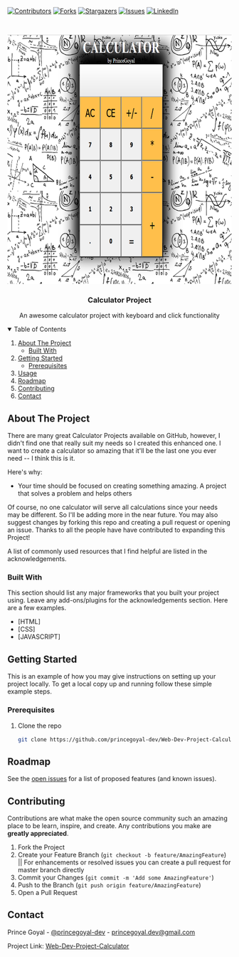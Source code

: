 <!--
*** Thanks for checking out this Project. If you have a suggestion
*** that would make this better, please fork the repo and create a pull request
*** or simply open an issue with the tag "enhancement".
*** Thanks again! Now go create something AMAZING! :D
-->



<!-- PROJECT SHIELDS -->
<!--
*** I'm using markdown "reference style" links for readability.
*** Reference links are enclosed in brackets [ ] instead of parentheses ( ).
*** See the bottom of this document for the declaration of the reference variables
*** for contributors-url, forks-url, etc. This is an optional, concise syntax you may use.
-->
[![Contributors][contributors-shield]][contributors-url]
[![Forks][forks-shield]][forks-url]
[![Stargazers][stars-shield]][stars-url]
[![Issues][issues-shield]][issues-url]
[![LinkedIn][linkedin-shield]][linkedin-url]



<!-- PROJECT LOGO -->
<br />

<p align="center">
  <a href="https://github.com/princegoyal-dev/Web-Dev-Project-Calculator">
    <img src="static/productSs.png" alt="Logo" width="640" height="560">
  </a>
  <h3 align="center">Calculator Project</h3>
  <p align="center">
    An awesome calculator project with keyboard and click functionality

  </p>
</p>



<!-- TABLE OF CONTENTS -->
<details open="open">
  <summary>Table of Contents</summary>
  <ol>
    <li>
      <a href="#about-the-project">About The Project</a>
      <ul>
        <li><a href="#built-with">Built With</a></li>
      </ul>
    </li>
    <li>
      <a href="#getting-started">Getting Started</a>
      <ul>
        <li><a href="#prerequisites">Prerequisites</a></li>
      </ul>
    </li>
    <li><a href="#usage">Usage</a></li>
    <li><a href="#roadmap">Roadmap</a></li>
    <li><a href="#contributing">Contributing</a></li>
    <li><a href="#contact">Contact</a></li>
  </ol>
</details>



<!-- ABOUT THE PROJECT -->
## About The Project


There are many great Calculator Projects available on GitHub, however, I didn't find one that really suit my needs so I created this enhanced one. I want to create a calculator so amazing that it'll be the last one you ever need -- I think this is it.

Here's why:
* Your time should be focused on creating something amazing. A project that solves a problem and helps others

Of course, no one calculator will serve all calculations since your needs may be different. So I'll be adding more in the near future. You may also suggest changes by forking this repo and creating a pull request or opening an issue. Thanks to all the people have have contributed to expanding this Project!

A list of commonly used resources that I find helpful are listed in the acknowledgements.

### Built With

This section should list any major frameworks that you built your project using. Leave any add-ons/plugins for the acknowledgements section. Here are a few examples.
* [HTML]
* [CSS]
* [JAVASCRIPT]


<!-- GETTING STARTED -->
## Getting Started

This is an example of how you may give instructions on setting up your project locally.
To get a local copy up and running follow these simple example steps.

### Prerequisites

1. Clone the repo
   ```sh
   git clone https://github.com/princegoyal-dev/Web-Dev-Project-Calculator
   ```


<!-- ROADMAP -->
## Roadmap

See the [open issues](https://github.com/princegoyal-dev/Web-Dev-Project-Calculator/issues) for a list of proposed features (and known issues).



<!-- CONTRIBUTING -->
## Contributing

Contributions are what make the open source community such an amazing place to be learn, inspire, and create. Any contributions you make are **greatly appreciated**.

1. Fork the Project
2. Create your Feature Branch (`git checkout -b feature/AmazingFeature`)  ||  For enhancements or resolved issues you can create a pull request for master branch directly
3. Commit your Changes (`git commit -m 'Add some AmazingFeature'`)
4. Push to the Branch (`git push origin feature/AmazingFeature`)
5. Open a Pull Request


<!-- CONTACT -->
## Contact

Prince Goyal - [@princegoyal-dev](https://www.linkedin.com/in/princegoyal-dev/) - princegoyal.dev@gmail.com

Project Link: [Web-Dev-Project-Calculator](https://github.com/princegoyal-dev/Web-Dev-Project-Calculator)



<!-- MARKDOWN LINKS & IMAGES -->
<!-- https://www.markdownguide.org/basic-syntax/#reference-style-links -->

[contributors-shield]: https://img.shields.io/github/contributors/princegoyal-dev/Web-Dev-Project-Calculator?style=for-the-badge
[contributors-url]: https://github.com/princegoyal-dev/Web-Dev-Project-Calculator/graphs/contributors

[forks-shield]: https://img.shields.io/github/forks/princegoyal-dev/Web-Dev-Project-Calculator?style=for-the-badge
[forks-url]: https://github.com/princegoyal-dev/Web-Dev-Project-Calculator/network/members

[stars-shield]: https://img.shields.io/github/stars/princegoyal-dev/Web-Dev-Project-Calculator?style=for-the-badge

[stars-url]: https://github.com/princegoyal-dev/Web-Dev-Project-Calculator/stargazers

[issues-shield]: https://img.shields.io/github/issues/princegoyal-dev/Web-Dev-Project-Calculator?style=for-the-badge

[issues-url]: https://github.com/princegoyal-dev/Web-Dev-Project-Calculator/issues

[linkedin-shield]: https://img.shields.io/badge/Linkedin-princegoyal--dev-lightgrey?style=for-the-badge

[linkedin-url]: https://www.linkedin.com/in/princegoyal-dev/

[product-screenshot]: static/productSs.png
